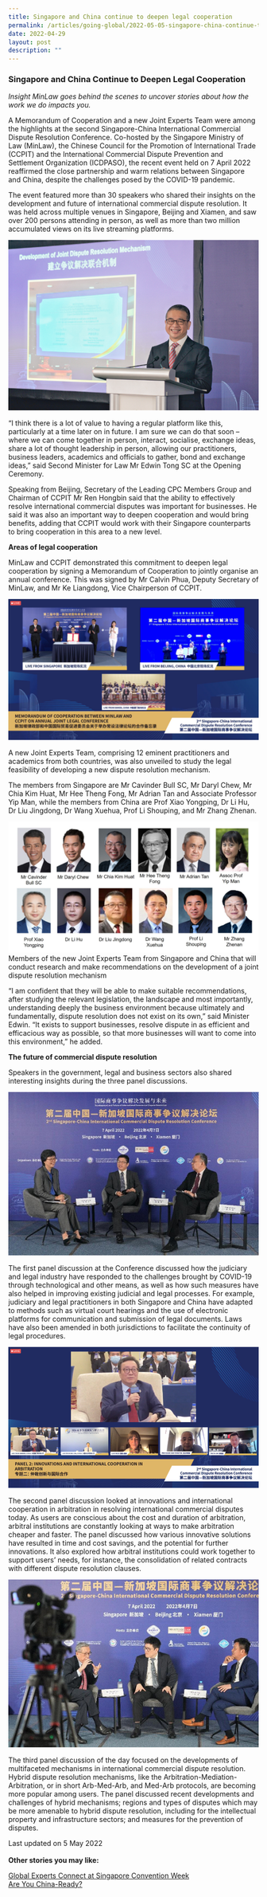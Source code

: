 ```yaml
---
title: Singapore and China continue to deepen legal cooperation
permalink: /articles/going-global/2022-05-05-singapore-china-continue-to-deepen-legal-cooperation
date: 2022-04-29
layout: post
description: ""
---
```

### **Singapore and China Continue to Deepen Legal Cooperation**

<i>Insight MinLaw goes behind the scenes to uncover stories about how the work we do impacts you.</i>
<br>

A Memorandum of Cooperation and a new Joint Experts Team were among the highlights at the second Singapore-China International Commercial Dispute Resolution Conference. Co-hosted by the Singapore Ministry of Law (MinLaw), the Chinese Council for the Promotion of International Trade (CCPIT) and the International Commercial Dispute Prevention and Settlement Organization (ICDPASO), the recent event held on 7 April 2022 reaffirmed the close partnership and warm relations between Singapore and China, despite the challenges posed by the COVID-19 pandemic. 

The event featured more than 30 speakers who shared their insights on the development and future of international commercial dispute resolution. It was held across multiple venues in Singapore, Beijing and Xiamen, and saw over 200 persons attending in person, as well as more than two million accumulated views on its live streaming platforms. 

![](/images/SCICDRC/iml_1.png)

“I think there is a lot of value to having a regular platform like this, particularly at a time later on in future. I am sure we can do that soon – where we can come together in person, interact, socialise, exchange ideas, share a lot of thought leadership in person, allowing our practitioners, business leaders, academics and officials to gather, bond and exchange ideas,” said Second Minister for Law Mr Edwin Tong SC at the Opening Ceremony.

Speaking from Beijing, Secretary of the Leading CPC Members Group and Chairman of CCPIT Mr Ren Hongbin said that the ability to effectively resolve international commercial disputes was important for businesses. He said it was also an important way to deepen cooperation and would bring benefits, adding that CCPIT would work with their Singapore counterparts to bring cooperation in this area to a new level.

**Areas of legal cooperation**

MinLaw and CCPIT demonstrated this commitment to deepen legal cooperation by signing a Memorandum of Cooperation to jointly organise an annual conference. This was signed by Mr Calvin Phua, Deputy Secretary of MinLaw, and Mr Ke Liangdong, Vice Chairperson of CCPIT. 

![](/images/SCICDRC/iml_2.png)

A new Joint Experts Team, comprising 12 eminent practitioners and academics from both countries, was also unveiled to study the legal feasibility of developing a new dispute resolution mechanism. 

The members from Singapore are Mr Cavinder Bull SC, Mr Daryl Chew, Mr Chia Kim Huat, Mr Hee Theng Fong, Mr Adrian Tan and Associate Professor Yip Man, while the members from China are Prof Xiao Yongping, Dr Li Hu, Dr Liu Jingdong, Dr Wang Xuehua, Prof Li Shouping, and Mr Zhang Zhenan. 
  
<div class="image">
  <img src="/images/SCICDRC/iml_3.jpg" title="Participants of the inaugural run" alt="Participants of the inaugural run">Members of the new Joint Experts Team from Singapore and China that will conduct research and make recommendations on the development of a joint dispute resolution mechanism
</div>

“I am confident that they will be able to make suitable recommendations, after studying the relevant legislation, the landscape and most importantly, understanding deeply the business environment because ultimately and fundamentally, dispute resolution does not exist on its own,” said Minister Edwin. “It exists to support businesses, resolve dispute in as efficient and efficacious way as possible, so that more businesses will want to come into this environment,” he added.

**The future of commercial dispute resolution**

Speakers in the government, legal and business sectors also shared interesting insights during the three panel discussions. 

![](/images/SCICDRC/iml_4.jpg)

The first panel discussion at the Conference discussed how the judiciary and legal industry have responded to the challenges brought by COVID-19 through technological and other means, as well as how such measures have also helped in improving existing judicial and legal processes. For example, judiciary and legal practitioners in both Singapore and China have adapted to methods such as virtual court hearings and the use of electronic platforms for communication and submission of legal documents. Laws have also been amended in both jurisdictions to facilitate the continuity of legal procedures.

![](/images/SCICDRC/iml_5.png)

The second panel discussion looked at innovations and international cooperation in arbitration in resolving international commercial disputes today. As users are conscious about the cost and duration of arbitration, arbitral institutions are constantly looking at ways to make arbitration cheaper and faster. The panel discussed how various innovative solutions have resulted in time and cost savings, and the potential for further innovations. It also explored how arbitral institutions could work together to support users’ needs, for instance, the consolidation of related contracts with different dispute resolution clauses.

![](/images/SCICDRC/iml_6.jpg)

The third panel discussion of the day focused on the developments of multifaceted mechanisms in international commercial dispute resolution. Hybrid dispute resolution mechanisms, like the Arbitration-Mediation-Arbitration, or in short Arb-Med-Arb, and Med-Arb protocols, are becoming more popular among users. The panel discussed recent developments and challenges of hybrid mechanisms; regions and types of disputes which may be more amenable to hybrid dispute resolution, including for the intellectual property and infrastructure sectors; and measures for the prevention of disputes. 

Last updated on 5 May 2022
<br>
<br>
<b>Other stories you may like:</b>

<a href="https://insight.mlaw.gov.sg/articles/going-global/2021-10-01-global-experts-connect-at-singapore-convention-week" target="new">Global Experts Connect at Singapore Convention Week</a><br><a href="https://insight.mlaw.gov.sg/articles/going-global/2021-11-30-are-you-china-ready" target="new">Are You China-Ready?</a>